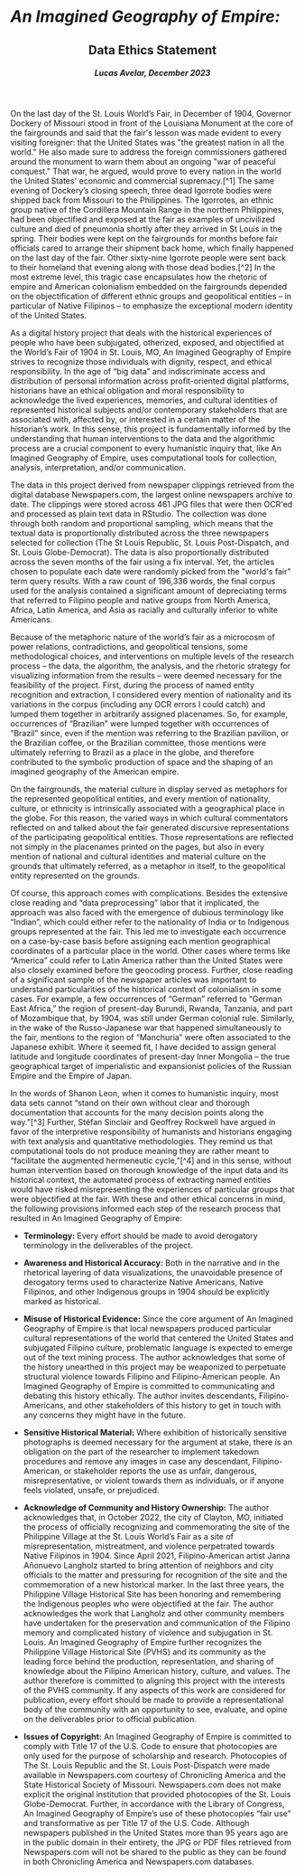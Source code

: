 
<h1><i>An Imagined Geography of Empire:</i></h1>
<center><h2>Data Ethics Statement</h2>
<h5>Lucas Avelar, December 2023</h5></center>
<br>
<p>On the last day of the St. Louis World’s Fair, in December of 1904, Governor Dockery of Missouri stood in front of the Louisiana Monument at the core of the fairgrounds and said that the fair's lesson was made evident to every visiting foreigner: that the United States was "the greatest nation in all the world." He also made sure to address the foreign commissioners gathered around the monument to warn them about an ongoing "war of peaceful conquest." That war, he argued, would prove to every nation in the world the United States' economic and commercial supremacy.[^1]  The same evening of Dockery’s closing speech, three dead Igorrote bodies were shipped back from Missouri to the Philippines. The Igorrotes, an ethnic group native of the Cordillera Mountain Range in the northern Philippines, had been objectified and exposed at the fair as examples of uncivilized culture and died of pneumonia shortly after they arrived in St Louis in the spring. Their bodies were kept on the fairgrounds for months before fair officials cared to arrange their shipment back home, which finally happened on the last day of the fair. Other sixty-nine Igorrote people were sent back to their homeland that evening along with those dead bodies.[^2] In the most extreme level, this tragic case encapsulates how the rhetoric of empire and American colonialism embedded on the fairgrounds depended on the objectification of different ethnic groups and geopolitical entities – in particular of Native Filipinos – to emphasize the exceptional modern identity of the United States.</p>

<p>As a digital history project that deals with the historical experiences of people who have been subjugated, otherized, exposed, and objectified at the World’s Fair of 1904 in St. Louis, MO, An Imagined Geography of Empire strives to recognize those individuals with dignity, respect, and ethical responsibility. In the age of “big data” and indiscriminate access and distribution of personal information across profit-oriented digital platforms, historians have an ethical obligation and moral responsibility to acknowledge the lived experiences, memories, and cultural identities of represented historical subjects and/or contemporary stakeholders that are associated with, affected by, or interested in a certain matter of the historian’s work. In this sense, this project is fundamentally informed by the understanding that human interventions to the data and the algorithmic process are a crucial component to every humanistic inquiry that, like An Imagined Geography of Empire, uses computational tools for collection, analysis, interpretation, and/or communication.</p>

<p>The data in this project derived from newspaper clippings retrieved from the digital database Newspapers.com, the largest online newspapers archive to date. The clippings were stored across 461 JPG files that were then OCR'ed and processed as plain text data in RStudio. The collection was done through both random and proportional sampling, which means that the textual data is proportionally distributed across the three newspapers selected for collection (The St Louis Republic, St. Louis Post-Dispatch, and St. Louis Globe-Democrat). The data is also proportionally distributed across the seven months of the fair using a fix interval. Yet, the articles chosen to populate each date were randomly picked from the "world's fair" term query results. With a raw count of 196,336 words, the final corpus used for the analysis contained a significant amount of depreciating terms that referred to Filipino people and native groups from North America, Africa, Latin America, and Asia as racially and culturally inferior to white Americans.</p>

Because of the metaphoric nature of the world’s fair as a microcosm of power relations, contradictions, and geopolitical tensions, some methodological choices, and interventions on multiple levels of the research process – the data, the algorithm, the analysis, and the rhetoric strategy for visualizing information from the results – were deemed necessary for the feasibility of the project. First, during the process of named entity recognition and extraction, I considered every mention of nationality and its variations in the corpus (including any OCR errors I could catch) and lumped them together in arbitrarily assigned placenames. So, for example, occurrences of “Brazilian” were lumped together with occurrences of “Brazil” since, even if the mention was referring to the Brazilian pavilion, or the Brazilian coffee, or the Brazilian committee, those mentions were ultimately referring to Brazil as a place in the globe, and therefore contributed to the symbolic production of space and the shaping of an imagined geography of the American empire.</p>

<p>On the fairgrounds, the material culture in display served as metaphors for the represented geopolitical entities, and every mention of nationality, culture, or ethnicity is intrinsically associated with a geographical place in the globe. For this reason, the varied ways in which cultural commentators reflected on and talked about the fair generated discursive representations of the participating geopolitical entities. Those representations are reflected not simply in the placenames printed on the pages, but also in every mention of national and cultural identities and material culture on the grounds that ultimately referred, as a metaphor in itself, to the geopolitical entity represented on the grounds.</p>

<p>Of course, this approach comes with complications. Besides the extensive close reading and “data preprocessing” labor that it implicated, the approach was also faced with the emergence of dubious terminology like “Indian”, which could either refer to the nationality of India or to Indigenous groups represented at the fair. This led me to investigate each occurrence on a case-by-case basis before assigning each mention geographical coordinates of a particular place in the world. Other cases where terms like “America” could refer to Latin America rather than the United States were also closely examined before the geocoding process. Further, close reading of a significant sample of the newspaper articles was important to understand particularities of the historical context of colonialism in some cases. For example, a few occurrences of “German” referred to “German East Africa,” the region of present-day Burundi, Rwanda, Tanzania, and part of Mozambique that, by 1904, was still under German colonial rule. Similarly, in the wake of the Russo-Japanese war that happened simultaneously to the fair, mentions to the region of “Manchuria” were often associated to the Japanese exhibit. Where it seemed fit, I have decided to assign general latitude and longitude coordinates of present-day Inner Mongolia – the true geographical target of imperialistic and expansionist policies of the Russian Empire and the Empire of Japan.</p>

<p>In the words of Shanon Leon, when it comes to humanistic inquiry, most data sets cannot “stand on their own without clear and thorough documentation that accounts for the many decision points along the way.”[^3] Further, Stéfan Sinclair and Geoffrey Rockwell have argued in favor of the interpretive responsibility of humanists and historians engaging with text analysis and quantitative methodologies. They remind us that computational tools do not produce meaning they are rather meant to “facilitate the augmented hermeneutic cycle,”[^4]  and in this sense, without human intervention based on thorough knowledge of the input data and its historical context, the automated process of extracting named entities would have risked misrepresenting the experiences of particular groups that were objectified at the fair. With these and other ethical concerns in mind, the following provisions informed each step of the research process that resulted in An Imagined Geography of Empire:</p>

*	<b>Terminology:</b> Every effort should be made to avoid derogatory terminology in the deliverables of the project. </p>

*	<b>Awareness and Historical Accuracy:</b> Both in the narrative and in the rhetorical layering of data visualizations, the unavoidable presence of derogatory terms used to characterize Native Americans, Native Filipinos, and other Indigenous groups in 1904 should be explicitly marked as historical. </p>

*	<b>Misuse of Historical Evidence:</b> Since the core argument of An Imagined Geography of Empire is that local newspapers produced particular cultural representations of the world that centered the United States and subjugated Filipino culture, problematic language is expected to emerge out of the text mining process. The author acknowledges that some of the history unearthed in this project may be weaponized to perpetuate structural violence towards Filipino and Filipino-American people. An Imagined Geography of Empire is committed to communicating and debating this history ethically. The author invites descendants, Filipino-Americans, and other stakeholders of this history to get in touch with any concerns they might have in the future.</p>

*	<b>Sensitive Historical Material:</b> Where exhibition of historically sensitive photographs is deemed necessary for the argument at stake, there is an obligation on the part of the researcher to implement takedown procedures and remove any images in case any descendant, Filipino-American, or stakeholder reports the use as unfair, dangerous, misrepresentative, or violent towards them as individuals, or if anyone feels violated, unsafe, or prejudiced.</p>

*	<b>Acknowledge of Community and History Ownership:</b> The author acknowledges that, in October 2022, the city of Clayton, MO, initiated the process of officially recognizing and commemorating the site of the Philippine Village at the St. Louis World’s Fair as a site of misrepresentation, mistreatment, and violence perpetrated towards Native Filipinos in 1904. Since April 2021, Filipino-American artist Janna Añonuevo Langholz started to bring attention of neighbors and city officials to the matter and pressuring for recognition of the site and the commemoration of a new historical marker. In the last three years, the Philippine Village Historical Site has been honoring and remembering the Indigenous peoples who were objectified at the fair. The author acknowledges the work that Langholz and other community members have undertaken for the preservation and communication of the Filipino memory and complicated history of violence and subjugation in St. Louis. An Imagined Geography of Empire further recognizes the Philippine Village Historical Site (PVHS) and its community as the leading force behind the production, representation, and sharing of knowledge about the Filipino American history, culture, and values. The author therefore is committed to aligning this project with the interests of the PVHS community. If any aspects of this work are considered for publication, every effort should be made to provide a representational body of the community with an opportunity to see, evaluate, and opine on the deliverables prior to official publication.</p>

*	<b>Issues of Copyright:</b> An Imagined Geography of Empire is committed to comply with Title 17 of the U.S. Code to ensure that photocopies are only used for the purpose of scholarship and research. Photocopies of The St. Louis Republic and the St. Louis Post-Dispatch were made available in Newspapers.com courtesy of Chronicling America and the State Historical Society of Missouri. Newspapers.com does not make explicit the original institution that provided photocopies of the St. Louis Globe-Democrat. Further, in accordance with the Library of Congress, An Imagined Geography of Empire’s use of these photocopies “fair use” and transformative as per Title 17 of the U.S. Code. Although newspapers published in the United States more than 95 years ago are in the public domain in their entirety, the JPG or PDF files retrieved from Newspapers.com will not be shared to the public as they can be found in both Chronicling America and Newspapers.com databases.</p>

[^1]: "Francis Honored Guest of World on Last Day of Exposition," The St Louis Republic, December 02, 1904.
[^2]: “Igorrotes on Way to Island Home,” The St. Louis Republic, December 02, 1904.
[^3]: Sharon Leon, “The Peril and Promise of Historians as Data Creators: Perspective, Structure, and the Problem of Representation,” [Bracket] (blog), November 24, 2019. https://www.6floors.org/bracket/2019/11/24/the-peril-and-promise-of-historians-as-data-creators-perspective-structure-and-the-problem-of-representation/, 10-11.
[^4]: Stéfan Sinclair and Geoffrey Rockwell, “Text Analysis and Visualization: Making Meaning Count,” in A New Companion to Digital Humanities, ed. Susan Schreibman and et. al. (John Wiley & Sons, Ltd, 2016), 345.
